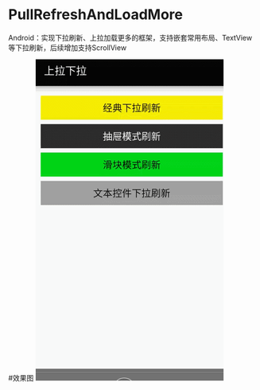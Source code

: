 # PullRefreshAndLoadMore
Android：实现下拉刷新、上拉加载更多的框架，支持嵌套常用布局、TextView等下拉刷新，后续增加支持ScrollView

#效果图
![效果图](https://github.com/Ericsongyl/PullRefreshAndLoadMore/blob/master/gif/Gif1.gif)
